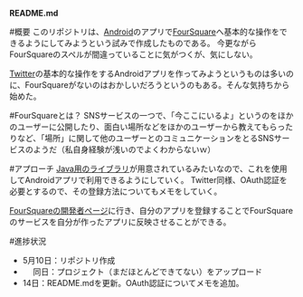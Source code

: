 __README.md__

#概要
このリポジトリは、[Android](http://developer.android.com/index.html)のアプリで[FourSquare](http://foursquare.com)へ基本的な操作をできるようにしてみようという試みで作成したものである。
今更ながらFourSquareのスペルが間違っていることに気がつくが、気にしない。

[Twitter](http://twitter.com)の基本的な操作をするAndroidアプリを作ってみようというものは多いのに、FourSquareがないのはおかしいだろうというのもある。そんな気持ちから始めた。

#FourSquareとは？
SNSサービスの一つで、「今ここにいるよ」というのをほかのユーザーに公開したり、面白い場所などをほかのユーザーから教えてもらったりなど、「場所」に関して他のユーザーとのコミュニケーションをとるSNSサービスのようだ（私自身経験が浅いのでよくわからないｗ）


#アプローチ
[Java用のライブラリ](http://code.google.com/p/foursquare-api-java/)が用意されているみたいなので、これを使用してAndroidアプリで利用できるようにしていく。
Twitter同様、OAuth認証を必要とするので、その登録方法についてもメモをしていく。

[FourSquareの開発者ページ](https://developer.foursquare.com/)に行き、自分のアプリを登録することでFourSquareのサービスを自分が作ったアプリに反映させることができる。

#進捗状況
* 5月10日：リポジトリ作成
* 　 同日：プロジェクト（まだほとんどできてない）をアップロード
*    14日：README.mdを更新。OAuth認証についてメモを追加。
